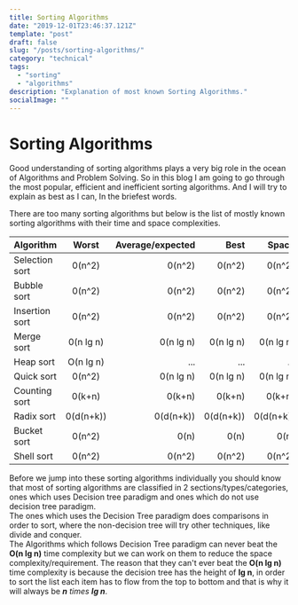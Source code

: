 ```yaml
---
title: Sorting Algorithms 
date: "2019-12-01T23:46:37.121Z"
template: "post"
draft: false
slug: "/posts/sorting-algorithms/"
category: "technical"
tags:
  - "sorting"
  - "algorithms"
description: "Explanation of most known Sorting Algorithms."
socialImage: ""
---
```


# Sorting Algorithms
Good understanding of sorting algorithms plays a very big role in the ocean of Algorithms and Problem Solving. So in this blog I am going to go through the most popular, efficient and inefficient sorting algorithms. And I will try to explain as best as I can, In the briefest words.

There are too many sorting algorithms but below is the list of mostly known sorting algorithms with their time and space complexities.

|Algorithm      | Worst                   | Average/expected                   | Best                               | Space                              |
| ------------- |:-----------------------:| ----------------------------------:| ----------------------------------:| ----------------------------------:|
|Selection sort | 0(n^2)                  | 0(n^2)                             | 0(n^2)                             | 0(n^2)                             |
|Bubble sort    | 0(n^2)                  | 0(n^2)                             | 0(n^2)                             | 0(n^2)                             |
|Insertion sort | 0(n^2)                  | 0(n^2)                             | 0(n^2)                             | 0(n^2)                             |
|Merge sort     | 0(n lg n)               | 0(n lg n)                          | 0(n lg n)                          | 0(n lg n)                          |
|Heap sort      | O(n lg n)               | ...                                | ...                                | ...                                |
|Quick sort     | 0(n^2)                  | 0(n lg n)                          | 0(n lg n)                          | 0(n lg n)                          |
|Counting sort  | 0(k+n)                  | 0(k+n)                             | 0(k+n)                             | 0(k+n)                             |
|Radix sort     | 0(d(n+k))               | 0(d(n+k))                          | 0(d(n+k))                          | 0(d(n+k))                          |
|Bucket sort    | 0(n^2)                  | 0(n)                               | 0(n)                               | 0(n)                               |
|Shell sort     | 0(n^2)                  | 0(n^2)                             | 0(n^2)                             | 0(n^2)                             |

Before we jump into these sorting algorithms individually you should know that most of sorting algorithms are classified in 2 sections/types/categories, ones which uses Decision tree paradigm and ones which do not use decision tree paradigm.  
The ones which uses the Decision Tree paradigm does comparisons in order to sort, where the non-decision tree will try other techniques, like divide and conquer.  
The Algorithms which follows Decision Tree paradigm can never beat the **O(n lg n)** time complexity but we can work on them to reduce the space complexity/requirement. The reason that they can't ever beat the **O(n lg n)** time complexity is because the decision tree has the height of **lg n**, in order to sort the list each item has to flow from the top to bottom and that is why it will always be *__n__ times __lg n__*.

 